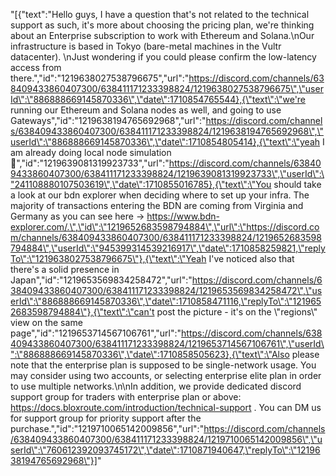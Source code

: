 "[{\"text\":\"Hello guys, I have a question that's not related to the technical support as such, it's more about choosing the pricing plan, we're thinking about an Enterprise subscription to work with Ethereum and Solana.\\nOur infrastructure is based in Tokyo (bare-metal machines in the Vultr datacenter). \\nJust wondering if you could please confirm the low-latency access from there.\",\"id\":\"1219638027538796675\",\"url\":\"https://discord.com/channels/638409433860407300/638411171233398824/1219638027538796675\",\"userId\":\"886888669145870336\",\"date\":1710854765544},{\"text\":\"we're running our Ethereum and Solana nodes as well, and  going to use Gateways\",\"id\":\"1219638194765692968\",\"url\":\"https://discord.com/channels/638409433860407300/638411171233398824/1219638194765692968\",\"userId\":\"886888669145870336\",\"date\":1710854805414},{\"text\":\"yeah I am already doing local node simulation 🙂\",\"id\":\"1219639081319923733\",\"url\":\"https://discord.com/channels/638409433860407300/638411171233398824/1219639081319923733\",\"userId\":\"241108880107503619\",\"date\":1710855016785},{\"text\":\"You should take a look at our bdn explorer when deciding where to set up your infra. The majority of transactions entering the BDN are coming from Virginia and Germany as you can see here -> https://www.bdn-explorer.com/.\",\"id\":\"1219652683598794884\",\"url\":\"https://discord.com/channels/638409433860407300/638411171233398824/1219652683598794884\",\"userId\":\"945399314539216917\",\"date\":1710858259821,\"replyTo\":\"1219638027538796675\"},{\"text\":\"Yeah I've noticed also that there's a solid presence in Japan\",\"id\":\"1219653569834258472\",\"url\":\"https://discord.com/channels/638409433860407300/638411171233398824/1219653569834258472\",\"userId\":\"886888669145870336\",\"date\":1710858471116,\"replyTo\":\"1219652683598794884\"},{\"text\":\"can't post the picture - it's on the \\\"regions\\\" view on the same page\",\"id\":\"1219653714567106761\",\"url\":\"https://discord.com/channels/638409433860407300/638411171233398824/1219653714567106761\",\"userId\":\"886888669145870336\",\"date\":1710858505623},{\"text\":\"Also please note that the enterprise plan is supposed to be single-network usage. You may consider using two accounts, or selecting enterprise elite plan in order to use multiple networks.\\n\\nIn addition, we provide dedicated discord support group for traders with enterprise plan or above: https://docs.bloxroute.com/introduction/technical-support . You can DM us for support group for priority support after the purchase.\",\"id\":\"1219710065142009856\",\"url\":\"https://discord.com/channels/638409433860407300/638411171233398824/1219710065142009856\",\"userId\":\"760612392093745172\",\"date\":1710871940647,\"replyTo\":\"1219638194765692968\"}]"